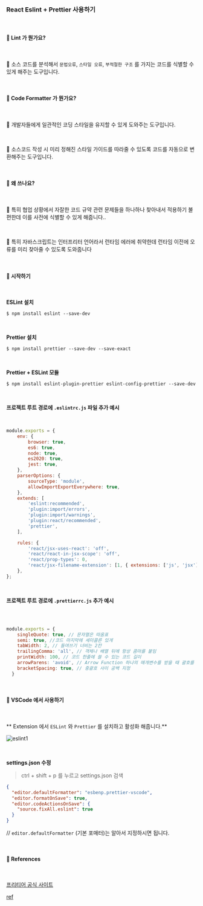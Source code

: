 


### React Eslint + Prettier 사용하기

<br>


#### 🙋 Lint 가 뭔가요?

<br>

🌟 소스 코드를 분석해서 `문법오류`, `스타일 오류`, `부적절한 구조` 를 가지는 코드를 식별할 수 있게 해주는 도구입니다.

<br>

#### 🙋 Code Formatter 가 뭔가요?

<br>

🌟 개발자들에게 일관적인 코딩 스타일을 유지할 수 있게 도와주는 도구입니다.

<br>

🌟 소스코드 작성 시 미리 정해진 스타일 가이드를 따라줄 수 있도록 코드를 자동으로 변환해주는 도구입니다.


<br>

#### 🙋 왜 쓰나요?

<br>

🌟 특히 협업 상황에서 자잘한 코드 규약 관련 문제들을 하나하나 찾아내서 적용하기 불편한데 이를 사전에 식별할 수 있게 해줍니다..

<br>

🌟 특히 자바스크립트는 인터프리터 언어라서 런타임 에러에 취약한데 런타임 이전에 오류를 미리 찾아줄 수 있도록 도와줍니다


<br>


#### 🙋 시작하기

<br>

**ESLint 설치**

```shell
$ npm install eslint --save-dev
```

<br>

**Prettier 설치**

```shell
$ npm install prettier --save-dev --save-exact
```

<br>

**Prettier + ESLint 모듈**

```shell
$ npm install eslint-plugin-prettier eslint-config-prettier --save-dev
```

<br>

**프로젝트 루트 경로에 `.eslintrc.js` 파일 추가 예시**

<br>

```javascript
module.exports = {
    env: {
        browser: true,
        es6: true,
        node: true,
        es2020: true,
        jest: true,
    },
    parserOptions: {
        sourceType: 'module',
        allowImportExportEverywhere: true,
    },
    extends: [
        'eslint:recommended',
        'plugin:import/errors',
        'plugin:import/warnings',
        'plugin:react/recommended',
        'prettier',
    ],

    rules: {
        'react/jsx-uses-react': 'off',
        'react/react-in-jsx-scope': 'off',
        'react/prop-types': 0,
        'react/jsx-filename-extension': [1, { extensions: ['js', 'jsx'] }],
    },
};

```

<br>

**프로젝트 루트 경로에 `.prettierrc.js` 추가 예시**

<br>

```javascript

module.exports = {
    singleQuote: true, // 문자열은 따옴표
    semi: true, //코드 마지막에 세미콜른 있게
    tabWidth: 2, // 들여쓰기 너비는 2칸
    trailingComma: 'all', // 객체나 배열 뒤에 항상 콤마를 붙임
    printWidth: 100, // 코드 한줄에 쓸 수 있는 코드 길이
    arrowParens: 'avoid', // Arrow Function 하나의 매개변수를 받을 때 괄호를 생략
    bracketSpacing: true, // 중괄호 사이 공백 지정 
  }

```


<br>

#### 🙋 VSCode 에서 사용하기

<br>


** Extension 에서 `ESLint` 와 `Prettier` 를 설치하고 활성화 해줍니다.**

![eslint1](https://user-images.githubusercontent.com/76927397/168409441-f3b3d633-4a09-4b31-ac1f-a124e2f3cb37.JPG)

<br>

**settings.json 수정**

> ctrl + shift + p 를 누르고 settings.json 검색

```json
{
  "editor.defaultFormatter": "esbenp.prettier-vscode",
  "editor.formatOnSave": true,
  "editor.codeActionsOnSave": {
    "source.fixAll.eslint": true
  }
}
```

// `editor.defaultFormatter` (기본 포매터)는 알아서 지정하시면 됩니다.

<br>

#### 🙋 References

<br>


[프리티어 공식 사이트](https://prettier.io/docs/en/options.html)

[ref](https://velog.io/@njh7799/Eslint-Prettier-%EC%84%A4%EC%A0%95-%EB%B0%A9%EB%B2%95)



